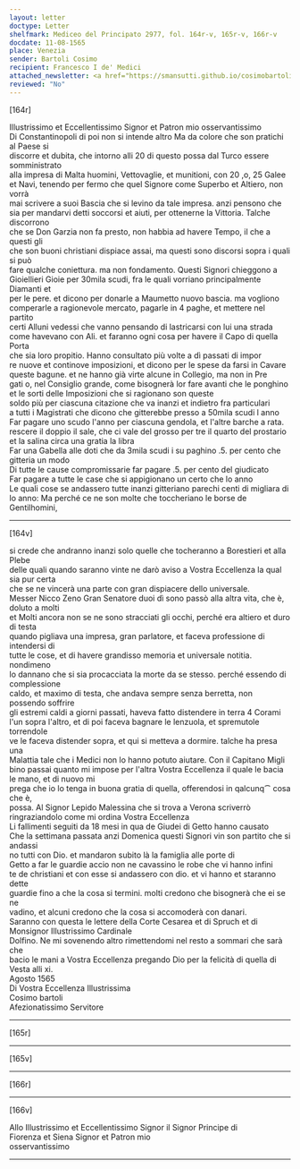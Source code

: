 ```yaml
---
layout: letter
doctype: Letter
shelfmark: Mediceo del Principato 2977, fol. 164r-v, 165r-v, 166r-v
docdate: 11-08-1565
place: Venezia
sender: Bartoli Cosimo
recipient: Francesco I de' Medici
attached_newsletter: <a href="https://smansutti.github.io/cosimobartoli/texts/3079_128/">3079_128</a>
reviewed: "No"
---
```


[164r]  
  
  
Illustrissimo et Eccellentissimo Signor et Patron mio osservantissimo  
Di Constantinopoli di poi non si intende altro Ma da colore che son pratichi al Paese si  
discorre et dubita, che intorno alli 20 di questo possa dal Turco essere somministrato  
alla impresa di Malta huomini, Vettovaglie, et munitioni, con 20 ,o, 25 Galee  
et Navi, tenendo per fermo che quel Signore come Superbo et Altiero, non vorrà  
mai scrivere a suoi Bascia che si levino da tale impresa. anzi pensono che  
sia per mandarvi detti soccorsi et aiuti, per ottenerne la Vittoria. Talche discorrono  
che se Don Garzia non fa presto, non habbia ad havere Tempo, il che a questi gli  
che son buoni christiani dispiace assai, ma questi sono discorsi sopra i quali si può  
fare qualche coniettura. ma non fondamento. Questi Signori chieggono a  
Gioiellieri Gioie per 30mila scudi, fra le quali vorriano principalmente Diamanti et  
per le pere. et dicono per donarle a Maumetto nuovo bascia. ma vogliono  
comperarle a ragionevole mercato, pagarle in 4 paghe, et mettere nel partito  
certi Alluni vedessi che vanno pensando di lastricarsi con lui una strada  
come havevano con Ali. et faranno ogni cosa per havere il Capo di quella Porta  
che sia loro propitio. Hanno consultato più volte a dì passati di impor  
re nuove et continove imposizioni, et dicono per le spese da farsi in Cavare  
queste bagune. et ne hanno già virte alcune in Collegio, ma non in Pre  
gati o, nel Consiglio grande, come bisognerà lor fare avanti che le ponghino  
et le sorti delle Imposizioni che si ragionano son queste  
soldo più per ciascuna citazione che va inanzi et indietro fra particulari  
a tutti i Magistrati che dicono che gitterebbe presso a 50mila scudi l anno  
Far pagare uno scudo l'anno per ciascuna gendola, et l'altre barche a rata.  
rescere il doppio il sale, che ci vale del grosso per tre il quarto del prostario  
et la salina circa una gratia la libra  
Far una Gabella alle doti che da 3mila scudi i su paghino .5. per cento che gitteria un modo  
Di tutte le cause compromissarie far pagare .5. per cento del giudicato  
Far pagare a tutte le case che si appigionano un certo che lo anno  
Le quali cose se andassero tutte inanzi gitteriano parechi centi di migliara di  
lo anno: Ma perché ce ne son molte che toccheriano le borse de Gentilhomini,  
  
---  

[164v]  
  
  
si crede che andranno inanzi solo quelle che tocheranno a Borestieri et alla Plebe  
delle quali quando saranno vinte ne darò aviso a Vostra Eccellenza la qual sia pur certa  
che se ne vincerà una parte con gran dispiacere dello universale.  
Messer Nicco Zeno Gran Senatore duoi dì sono passò alla altra vita, che è, doluto a molti  
et Molti ancora non se ne sono stracciati gli occhi, perché era altiero et duro di testa  
quando pigliava una impresa, gran parlatore, et faceva professione di intendersi di  
tutte le cose, et di havere grandisso memoria et universale notitia. nondimeno  
lo dannano che si sia procacciata la morte da se stesso. perché essendo di complessione  
caldo, et maximo di testa, che andava sempre senza berretta, non possendo soffrire  
gli estremi caldi a giorni passati, haveva fatto distendere in terra 4 Corami  
l'un sopra l'altro, et di poi faceva bagnare le lenzuola, et spremutole torrendole  
ve le faceva distender sopra, et qui si metteva a dormire. talche ha presa una  
Malattia tale che i Medici non lo hanno potuto aiutare. Con il Capitano Migli  
bino passai quanto mi impose per l'altra Vostra Eccellenza il quale le bacia le mano, et di nuovo mi  
prega che io lo tenga in buona gratia di quella, offerendosi in qalcunq⁀ cosa che è,  
possa. Al Signor Lepido Malessina che si trova a Verona scriverrò  
ringraziandolo come mi ordina Vostra Eccellenza  
Li fallimenti seguiti da 18 mesi in qua de Giudei di Getto hanno causato  
Che la settimana passata anzi Domenica questi Signori vin son partito che si andassi  
no tutti con Dio. et mandaron subito là la famiglia alle porte di  
Getto a far le guardie accio non ne cavassino le robe che vi hanno infini  
te de christiani et con esse si andassero con dio. et vi hanno et staranno dette  
guardie fino a che la cosa si termini. molti credono che bisognerà che ei se ne  
vadino, et alcuni credono che la cosa si accomoderà con danari.  
Saranno con questa le lettere della Corte Cesarea et di Spruch et di Monsignor Illustrissimo Cardinale  
Dolfino. Ne mi sovenendo altro rimettendomi nel resto a sommari che sarà che  
bacio le mani a Vostra Eccellenza pregando Dio per la felicità di quella di Vesta alli xi.  
Agosto 1565  
Di Vostra Eccellenza Illustrissima  
Cosimo bartoli  
Afezionatissimo Servitore  
  
---  

[165r]  
  
  
  
---  

[165v]  
  
  
  
---  

[166r]  
  
  
  
---  

[166v]  
  
  
Allo Illustrissimo et Eccellentissimo Signor il Signor Principe di  
Fiorenza et Siena Signor et Patron mio  
osservantissimo  
  
---  

